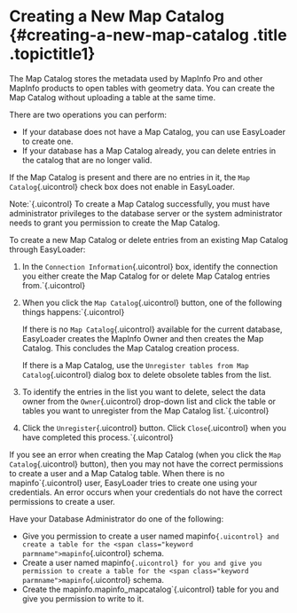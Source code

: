 Creating a New Map Catalog {#creating-a-new-map-catalog .title .topictitle1}
==========================

The Map Catalog stores the metadata used by MapInfo Pro and other MapInfo products to open tables with geometry data. You can create the Map Catalog without uploading a table at the same time.

There are two operations you can perform:

-   If your database does not have a Map Catalog, you can use EasyLoader to create one.
-   If your database has a Map Catalog already, you can delete entries in the catalog that are no longer valid.

If the Map Catalog is present and there are no entries in it, the `Map Catalog`{.uicontrol} check box does not enable in EasyLoader.

<span class="notetitle">Note:`{.uicontrol} To create a Map Catalog successfully, you must have administrator privileges to the database server or the system administrator needs to grant you permission to create the Map Catalog.

To create a new Map Catalog or delete entries from an existing Map Catalog through EasyLoader:

1.  <span class="ph cmd">In the `Connection Information`{.uicontrol} box, identify the connection you either create the Map Catalog for or delete Map Catalog entries from.`{.uicontrol}
2.  <span class="ph cmd">When you click the `Map Catalog`{.uicontrol} button, one of the following things happens:`{.uicontrol}
    

    If there is no `Map Catalog`{.uicontrol} available for the current database, EasyLoader creates the MapInfo Owner and then creates the Map Catalog. This concludes the Map Catalog creation process.

    If there is a Map Catalog, use the `Unregister tables from Map Catalog`{.uicontrol} dialog box to delete obsolete tables from the list.

    

3.  <span class="ph cmd">To identify the entries in the list you want to delete, select the data owner from the `Owner`{.uicontrol} drop-down list and click the table or tables you want to unregister from the Map Catalog list.`{.uicontrol}
4.  <span class="ph cmd">Click the `Unregister`{.uicontrol} button. Click `Close`{.uicontrol} when you have completed this process.`{.uicontrol}

If you see an error when creating the Map Catalog (when you click the `Map Catalog`{.uicontrol} button), then you may not have the correct permissions to create a user and a Map Catalog table. When there is no <span class="keyword parmname">mapinfo`{.uicontrol} user, EasyLoader tries to create one using your credentials. An error occurs when your credentials do not have the correct permissions to create a user.

Have your Database Administrator do one of the following:

-   Give you permission to create a user named <span class="keyword parmname">mapinfo`{.uicontrol} and create a table for the <span class="keyword parmname">mapinfo`{.uicontrol} schema.
-   Create a user named <span class="keyword parmname">mapinfo`{.uicontrol} for you and give you permission to create a table for the <span class="keyword parmname">mapinfo`{.uicontrol} schema.
-   Create the <span class="ph filepath">mapinfo.mapinfo\_mapcatalog`{.uicontrol} table for you and give you permission to write to it.

